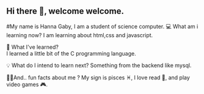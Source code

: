 ## Hi there 👋, welcome welcome.

 #My name is Hanna Gaby, I am a student of science computer.
   💻 What am i learning now?
      I am learning about html,css and javascript.
      
   📗 What I've learned?  
      I learned a little bit of the C programming language.
      
   💡 What do I intend to learn next?
      Something from the backend like mysql.
      
   👩‍💻And.. fun facts about me ?
      My sign is pisces ♓, I love read 📖, and play video games 🎮.
